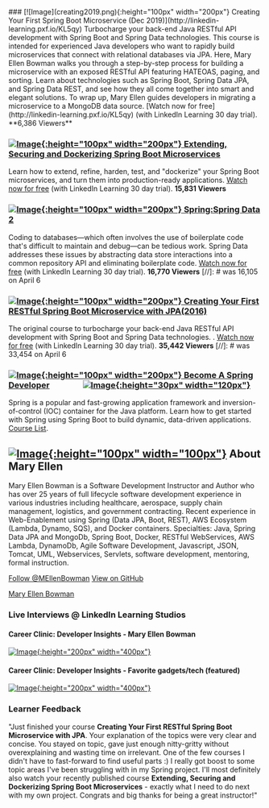 <script type="text/javascript" src="https://platform.linkedin.com/badges/js/profile.js" async defer></script>
<meta name='ir-site-verification-token' value='-693129333' />
### [![Image](creating2019.png){:height="100px" width="200px"}    Creating Your First Spring Boot Microservice (Dec 2019)](http://linkedin-learning.pxf.io/KL5qy)
Turbocharge your back-end Java RESTful API development with Spring Boot and Spring Data technologies. This course is intended for experienced Java developers who want to rapidly build microservices that connect with relational databases via JPA. Here, Mary Ellen Bowman walks you through a step-by-step process for building a microservice with an exposed RESTful API featuring HATEOAS, paging, and sorting. Learn about technologies such as Spring Boot, Spring Data JPA, and Spring Data REST, and see how they all come together into smart and elegant solutions. To wrap up, Mary Ellen guides developers in migrating a microservice to a MongoDB data source. [Watch now for free](http://linkedin-learning.pxf.io/KL5qy) (with LinkedIn Learning 30 day trial).
**6,386 Viewers**

### [![Image](extending.png){:height="100px" width="200px"}   Extending, Securing and Dockerizing Spring Boot Microservices ](http://linkedin-learning.pxf.io/3aGqA)
Learn how to extend, refine, harden, test, and "dockerize" your Spring Boot microservices, and turn them into production-ready applications. [Watch now for free](http://linkedin-learning.pxf.io/3aGqA) (with LinkedIn Learning 30 day trial).
**15,831 Viewers**
### [![Image](SpringData.png){:height="100px" width="200px"}   Spring:Spring Data 2](https://linkedin-learning.pxf.io/kGoYL)
Coding to databases—which often involves the use of boilerplate code that's difficult to maintain and debug—can be tedious work. Spring Data addresses these issues by abstracting data store interactions into a common repository API and eliminating boilerplate code. [Watch now for free](https://linkedin-learning.pxf.io/kGoYL) (with LinkedIn Learning 30 day trial).
**16,770 Viewers**
[//]: # was 16,105 on April 6
### [![Image](creating.png){:height="100px" width="200px"}   Creating Your First RESTful Spring Boot Microservice with JPA(2016)](http://linkedin-learning.pxf.io/Wz1Pn)
The original course to turbocharge your back-end Java RESTful API development with Spring Boot and Spring Data technologies. . [Watch now for free](http://linkedin-learning.pxf.io/Wz1Pn) (with LinkedIn Learning 30 day trial).
**35,442 Viewers**
[//]: # was 33,454 on April 6
### [![Image](LearningPath.png){:height="100px" width="200px"}   Become A Spring Developer](http://linkedin-learning.pxf.io/1kmKB)&nbsp;&nbsp;&nbsp;&nbsp;&nbsp;&nbsp;&nbsp;&nbsp;&nbsp;&nbsp;&nbsp;&nbsp;&nbsp;&nbsp;&nbsp;&nbsp; [![Image](Lil.png){:height="30px" width="120px"}](http://linkedin-learning.pxf.io/KGnQz)
Spring is a popular and fast-growing application framework and inversion-of-control (IOC) container for the Java platform. Learn how to get started with Spring using Spring Boot to build dynamic, data-driven applications. [Course List](http://linkedin-learning.pxf.io/1kmKB).
## [![Image](action.png){:height="100px" width="100px"}](http://maryellenteaches.github.io/action.png)   About Mary Ellen 
Mary Ellen Bowman is a Software Development Instructor and Author who has over 25 years of full lifecycle software development experience in various industries including healthcare, aerospace, supply chain management, logistics, and government contracting. Recent experience in Web-Enablement using Spring (Data JPA, Boot, REST), AWS Ecosystem (Lambda, Dynamo, SQS), and Docker containers.
Specialties: Java, Spring Data JPA and MongoDb, Spring Boot, Docker, RESTful WebServices, AWS Lambda, DynamoDb, Agile Software Development, Javascript, JSON, Tomcat, UML, Webservices, Servlets, software development, mentoring, formal instruction. 

<a href="https://twitter.com/MEllenBowman?ref_src=twsrc%5Etfw" class="twitter-follow-button" data-show-count="false">Follow @MEllenBowman</a><script async src="https://platform.twitter.com/widgets.js" charset="utf-8"></script> <a href="https://github.com/maryellenteaches" class="btn">View on GitHub</a>

<div class="LI-profile-badge"  data-version="v1" data-size="large" data-locale="en_US" data-type="horizontal" data-theme="dark" data-vanity="mebowman"><a class="LI-simple-link" href='http://www.linkedin.com/in/mebowman?trk=profile-badge'>Mary Ellen Bowman</a></div>


### Live Interviews @ LinkedIn Learning Studios

#### Career Clinic: Developer Insights - Mary Ellen Bowman

[![Image](interview.png){:height="200px" width="400px"}](http://linkedin-learning.pxf.io/MV9vN)

#### Career Clinic: Developer Insights - Favorite gadgets/tech (featured)

[![Image](gadgets.png){:height="200px" width="400px"}](http://linkedin-learning.pxf.io/QX5Zo)

### Learner Feedback
"Just finished your course **Creating Your First RESTful Spring Boot Microservice with JPA**. Your explanation of the topics were very clear and concise. You stayed on topic, gave just enough nitty-gritty without overexplaining and wasting time on irrelevant. One of the few courses I didn't have to fast-forward to find useful parts :) I really got boost to some topic areas I've been struggling with in my Spring project. I'll most definitely also watch your recently published course **Extending, Securing and Dockerizing Spring Boot Microservices** - exactly what I need to do next with my own project.
Congrats and big thanks for being a great instructor!"

